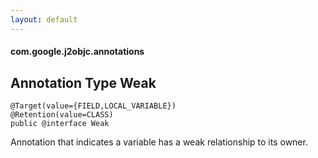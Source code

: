 ```yaml
---
layout: default
---
```


#### com.google.j2objc.annotations

## Annotation Type Weak

````
@Target(value={FIELD,LOCAL_VARIABLE})
@Retention(value=CLASS)
public @interface Weak
````

Annotation that indicates a variable has a weak relationship to its owner.